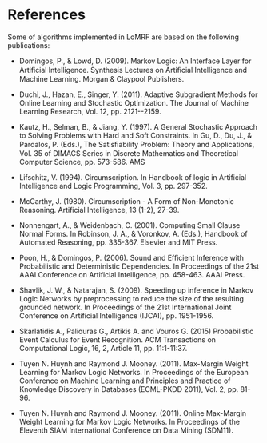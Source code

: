 # References

Some of algorithms implemented in LoMRF are based on the following publications:

* Domingos, P., & Lowd, D. (2009). Markov Logic: An Interface Layer for Artificial Intelligence. Synthesis Lectures on Artiﬁcial Intelligence and Machine Learning. Morgan & Claypool Publishers.

* Duchi, J., Hazan, E., Singer, Y. (2011). Adaptive Subgradient Methods for Online Learning and Stochastic Optimization. The Journal of Machine Learning Research, Vol. 12, pp. 2121--2159.

* Kautz, H., Selman, B., & Jiang, Y. (1997). A General Stochastic Approach to Solving Problems with Hard and Soft Constraints. In Gu, D., Du, J., & Pardalos, P. (Eds.), The Satisﬁability Problem: Theory and Applications, Vol. 35 of DIMACS Series in Discrete Mathematics and Theoretical Computer Science, pp. 573-586. AMS

* Lifschitz, V. (1994). Circumscription. In Handbook of logic in Artificial Intelligence and Logic Programming, Vol. 3, pp. 297-352.

* McCarthy, J. (1980). Circumscription - A Form of Non-Monotonic Reasoning. Artificial Intelligence, 13 (1-2), 27-39.

* Nonnengart, A., & Weidenbach, C. (2001). Computing Small Clause Normal Forms. In Robinson, J. A., & Voronkov, A. (Eds.), Handbook of Automated Reasoning, pp. 335-367. Elsevier and MIT Press.

* Poon, H., & Domingos, P. (2006). Sound and Efficient Inference with Probabilistic and Deterministic Dependencies. In Proceedings of the 21st AAAI Conference on Artificial Intelligence, pp. 458-463. AAAI Press.

* Shavlik, J. W., & Natarajan, S. (2009). Speeding up inference in Markov Logic Networks by preprocessing to reduce the size of the resulting grounded network. In Proceedings of the 21st International Joint Conference on Artificial Intelligence (IJCAI), pp. 1951-1956.

* Skarlatidis A., Paliouras G., Artikis A. and Vouros G. (2015) Probabilistic Event Calculus for Event Recognition. ACM Transactions on Computational Logic, 16, 2, Article 11, pp. 11:1-11:37.

* Tuyen N. Huynh and Raymond J. Mooney. (2011). Max-Margin Weight Learning for Markov Logic Networks. In Proceedings of the European Conference on Machine Learning and Principles and Practice of Knowledge Discovery in Databases (ECML-PKDD 2011), Vol. 2, pp. 81-96.

* Tuyen N. Huynh and Raymond J. Mooney. (2011). Online Max-Margin Weight Learning for Markov Logic Networks. In Proceedings of the Eleventh SIAM International Conference on Data Mining (SDM11).

